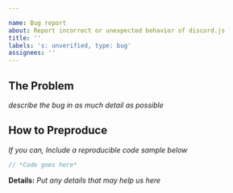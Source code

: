 ```yaml
---

name: Bug report
about: Report incorrect or unexpected behavior of discord.js
title: ''
labels: 's: unverified, type: bug'
assignees: ''
---
```

## The Problem

*describe the bug in as much detail as possible*

## How to Preproduce

*If you can, Include a reproducible code sample below*

```js
// *Code goes here*
```

**Details:**
*Put any details that may help us here*
